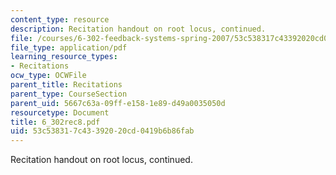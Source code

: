 ```yaml
---
content_type: resource
description: Recitation handout on root locus, continued.
file: /courses/6-302-feedback-systems-spring-2007/53c538317c43392020cd0419b6b86fab_6_302rec8.pdf
file_type: application/pdf
learning_resource_types:
- Recitations
ocw_type: OCWFile
parent_title: Recitations
parent_type: CourseSection
parent_uid: 5667c63a-09ff-e158-1e89-d49a0035050d
resourcetype: Document
title: 6_302rec8.pdf
uid: 53c53831-7c43-3920-20cd-0419b6b86fab
---
```

Recitation handout on root locus, continued.

